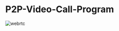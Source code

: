 # P2P-Video-Call-Program
![webrtc](https://github.com/Pay2Utku/P2P-Video-Call-Program/assets/79983771/b3f9353f-3ae3-428b-b556-7721d2167d00)
